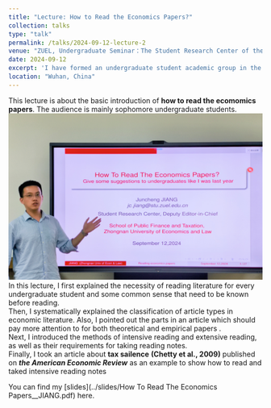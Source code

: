 ```yaml
---
title: "Lecture: How to Read the Economics Papers?"
collection: talks
type: "talk"
permalink: /talks/2024-09-12-lecture-2
venue: "ZUEL, Undergraduate Seminar：The Student Research Center of the School of Public Finance and Taxation"
date: 2024-09-12
excerpt: 'I have formed an undergraduate student academic group in the Student Research Center in our school. This is a lecture I gave them on acadmic paper reading methods.'
location: "Wuhan, China"
---
```



This lecture is about the basic introduction of __how to read the ecomomics papers__. The audience is mainly sophomore undergraduate students. <br>
![image](../images/lecture2.jpg)<br>
In this lecture, I first explained the necessity of reading literature for every undergraduate student and some common sense that need to be known before reading.<br>
Then, I systematically explained the classification of article types in economic literature. Also, I pointed out the parts in an article which should pay more attention to for both theoretical and empirical papers .  <br>
Next, I introduced the methods of intensive reading and extensive reading, as well as their requirements for taking reading notes. <br>
Finally, I took an article about __tax sailence__ __(Chetty et al., 2009)__ published on ___the American Economic Review___  as an example to show  how to read and taked intensive reading notes


You can find my [slides](../slides/How To Read The Economics Papers__JIANG.pdf) here.


